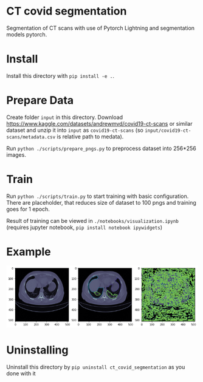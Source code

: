 # CT covid segmentation
Segmentation of CT scans with use of Pytorch Lightning and segmentation models pytorch.

# Install
Install this directory with `pip install -e .`.

# Prepare Data
Create folder `input` in this directory.
Download https://www.kaggle.com/datasets/andrewmvd/covid19-ct-scans or similar dataset and unzip it into `input` as `covid19-ct-scans` (so `input/covid19-ct-scans/metadata.csv` is relative path to medata).

Run `python ./scripts/prepare_pngs.py` to preprocess dataset into 256*256 images.

# Train
Run `python ./scripts/train.py` to start training with basic configuration. There are placeholder, that reduces size of dataset to 100 pngs and training goes for 1 epoch.

Result of training can be viewed in `./notebooks/visualization.ipynb` (requires jupyter notebook, `pip install notebook ipywidgets`)

# Example
![data predictions](pics/output_with_pred.png "CT slice, real mask and prediction")

# Uninstalling
Uninstall this directory by `pip uninstall ct_covid_segmentation` as you done with it
